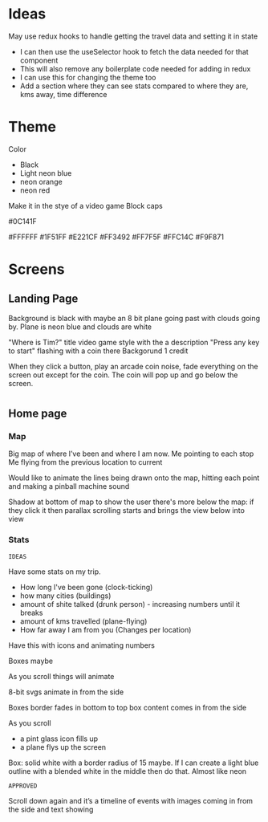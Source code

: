 # Ideas

May use redux hooks to handle getting the travel data and setting it in state
- I can then use the useSelector hook to fetch the data needed for that component
- This will also remove any boilerplate code needed for adding in redux
- I can use this for changing the theme too
- Add a section where they can see stats compared to where they are, kms away, time difference

# Theme

Color

- Black
- Light neon blue
- neon orange
- neon red

Make it in the stye of a video game
Block caps

#0C141F

#FFFFFF
#1F51FF
#E221CF
#FF3492
#FF7F5F
#FFC14C
#F9F871

# Screens

## Landing Page

Background is black with maybe an 8 bit plane going past with clouds going by. Plane is neon blue and clouds are white

"Where is Tim?" title video game style with the a description "Press any key to start" flashing with a coin there
Backgorund
1 credit

When they click a button, play an arcade coin noise, fade everything on the screen out except for the coin. The coin will pop up and go below the screen.

#
## Home page

### Map
Big map of where I’ve been and where I am now. Me pointing to each stop
Me flying from the previous location to current

Would like to animate the lines being drawn onto the map, hitting each point and making a pinball machine sound


Shadow at bottom of map to show the user there's more below the map:
if they click it then parallax scrolling starts and brings the view below into view


### Stats

`IDEAS`

Have some stats on my trip. 
- How long I've been gone (clock-ticking)
- how many cities (buildings)
- amount of shite talked (drunk person) - increasing numbers until it breaks
- amount of kms travelled (plane-flying)
- How far away I am from you (Changes per location)

Have this with icons and animating numbers

Boxes maybe

As you scroll things will animate

8-bit svgs animate in from the side


Boxes border fades in bottom to top
box content comes in from the side

As you scroll
- a pint glass icon fills up
- a plane flys up the screen

Box: solid white with a border radius of 15 maybe. If I can create a light blue outline with a blended white in the middle then do that. Almost like neon

`APPROVED`


Scroll down again and it’s a timeline of events with images coming in from the side and text showing
